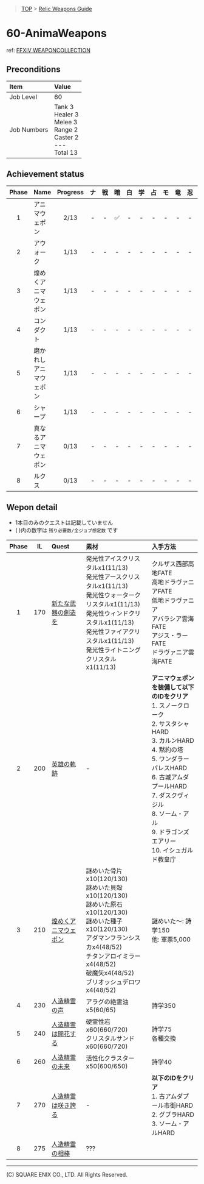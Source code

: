 > [TOP](../README.md) > [Relic Weapons Guide](./README.md)

# 60-AnimaWeapons

ref: [FFXIV WEAPONCOLLECTION](https://weapon.ffxivcollection.com/where/aw/)

## Preconditions

| Item | Value |
| :--- | :--- |
| Job Level | 60 |
| Job Numbers | Tank 3<br />Healer 3<br />Melee 3<br />Range 2<br />Caster 2<br />---<br />Total 13 |

## Achievement status

| Phase | Name | Progress | ナ | 戦 | 暗 | 白 | 学 | 占 | モ | 竜 | 忍 | 詩 | 機 | 黒 | 召 |
| :---: | :--- | :---: | :---: | :---: | :---: | :---: | :---: | :---: | :---: | :---: | :---: | :---: | :---: | :---: | :---: |
| 1 | アニマウェポン | 2/13 | - | - | ✅ | - | - | - | - | - | - | - | - | ✅ | - |
| 2 | アウォーク | 1/13 | - | - | - | - | - | - | - | - | - | - | - | ✅ | - |
| 3 | 煌めくアニマウェポン | 1/13 | - | - | - | - | - | - | - | - | - | - | - | ✅ | - |
| 4 | コンダクト | 1/13 | - | - | - | - | - | - | - | - | - | - | - | ✅ | - |
| 5 | 磨かれしアニマウェポン | 1/13 | - | - | - | - | - | - | - | - | - | - | - | ✅ | - |
| 6 | シャープ | 1/13 | - | - | - | - | - | - | - | - | - | - | - | ✅ | - |
| 7 | 真なるアニマウェポン | 0/13 | - | - | - | - | - | - | - | - | - | - | - | - | - |
| 8 | ルクス | 0/13 | - | - | - | - | - | - | - | - | - | - | - | - | - |

## Wepon detail

- 1本目のみのクエストは記載していません
- ( )内の数字は `残り必要数/全ジョブ想定数` です

| Phase | IL | Quest | 素材 | 入手方法 |
| :---: | :---: | :--- | :--- | :--- |
| 1 | 170 | [新たな武器の創造を](https://jp.finalfantasyxiv.com/lodestone/playguide/db/quest/0136a6df60a/) | 発光性アイスクリスタルx1(11/13)<br />発光性アースクリスタルx1(11/13)<br />発光性ウォータークリスタルx1(11/13)<br />発光性ウィンドクリスタルx1(11/13)<br />発光性ファイアクリスタルx1(11/13)<br />発光性ライトニングクリスタルx1(11/13) | クルザス西部高地FATE<br />高地ドラヴァニアFATE<br />低地ドラヴァニア<br />アバラシア雲海FATE<br />アジス・ラーFATE<br />ドラヴァニア雲海FATE | 
| 2 | 200 | [英雄の軌跡](https://jp.finalfantasyxiv.com/lodestone/playguide/db/quest/3a19d47a205/)  | - | **アニマウェポンを装備して以下のIDをクリア**<br />1. スノークローク<br />2. サスタシャHARD<br />3. カルンHARD<br />4. 黙約の塔<br />5. ワンダラーパレスHARD<br />6. 古城アムダプールHARD<br />7. ダスクヴィジル<br />8. ソーム・アル<br />9. ドラゴンズエアリー<br />10. イシュガルド教皇庁 | 
| 3 | 210 | [煌めくアニマウェポン](https://jp.finalfantasyxiv.com/lodestone/playguide/db/quest/a37d18ed018/) | 謎めいた骨片x10(120/130)<br />謎めいた貝殻x10(120/130)<br />謎めいた原石x10(120/130)<br />謎めいた種子x10(120/130)<br />アダマンフランシスカx4(48/52)<br />チタンアロイミラーx4(48/52)<br />破魔矢x4(48/52)<br />ブリオッシュデロワx4(48/52) | 謎めいた〜: 詩学150<br />他: 軍票5,000 | 
| 4 | 230 | [人造精霊の声](https://jp.finalfantasyxiv.com/lodestone/playguide/db/quest/bf6394ecf52/) | アラグの絶霊油x5(60/65) | 詩学350 |
| 5 | 240 | [人造精霊は開花する](https://jp.finalfantasyxiv.com/lodestone/playguide/db/quest/1ef99ba9eeb/) | 硬霊性岩x60(660/720)<br />クリスタルサンドx60(660/720) | 詩学75<br />各種交換
| 6 | 260 | [人造精霊の未来](https://jp.finalfantasyxiv.com/lodestone/playguide/db/quest/855114f5906/) | 活性化クラスターx50(600/650) | 詩学40 | 
| 7 | 270 | [人造精霊は咲き誇る](https://jp.finalfantasyxiv.com/lodestone/playguide/db/quest/496ec3951a9/) | - | **以下のIDをクリア**<br />1. 古アムダプール市街HARD<br />2. グブラHARD<br />3. ソーム・アルHARD |
| 8 | 275 | [人造精霊の相棒](https://jp.finalfantasyxiv.com/lodestone/playguide/db/quest/9da6270b969/) | ??? | 

---
(C) SQUARE ENIX CO., LTD. All Rights Reserved.

<script src="https://img.finalfantasyxiv.com/lds/pc/global/js/eorzeadb/loader.js?v2"></script>